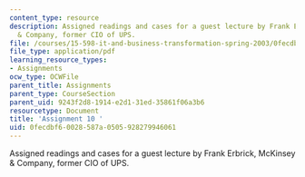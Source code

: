 ```yaml
---
content_type: resource
description: Assigned readings and cases for a guest lecture by Frank Erbrick, McKinsey
  & Company, former CIO of UPS.
file: /courses/15-598-it-and-business-transformation-spring-2003/0fecdbf60028587a0505928279946061_assignment9.pdf
file_type: application/pdf
learning_resource_types:
- Assignments
ocw_type: OCWFile
parent_title: Assignments
parent_type: CourseSection
parent_uid: 9243f2d8-1914-e2d1-31ed-35861f06a3b6
resourcetype: Document
title: 'Assignment 10 '
uid: 0fecdbf6-0028-587a-0505-928279946061
---
```

Assigned readings and cases for a guest lecture by Frank Erbrick, McKinsey & Company, former CIO of UPS.

